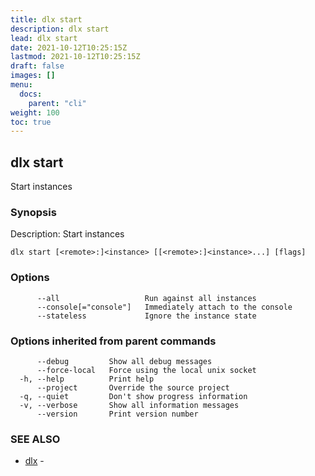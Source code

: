 ```yaml
---
title: dlx start
description: dlx start
lead: dlx start
date: 2021-10-12T10:25:15Z
lastmod: 2021-10-12T10:25:15Z
draft: false
images: []
menu:
  docs:
    parent: "cli"
weight: 100
toc: true
---
```

## dlx start

Start instances

### Synopsis

Description:
  Start instances



```
dlx start [<remote>:]<instance> [[<remote>:]<instance>...] [flags]
```

### Options

```
      --all                   Run against all instances
      --console[="console"]   Immediately attach to the console
      --stateless             Ignore the instance state
```

### Options inherited from parent commands

```
      --debug         Show all debug messages
      --force-local   Force using the local unix socket
  -h, --help          Print help
      --project       Override the source project
  -q, --quiet         Don't show progress information
  -v, --verbose       Show all information messages
      --version       Print version number
```

### SEE ALSO

* [dlx](/docs/cmd/dlx)	 - 

